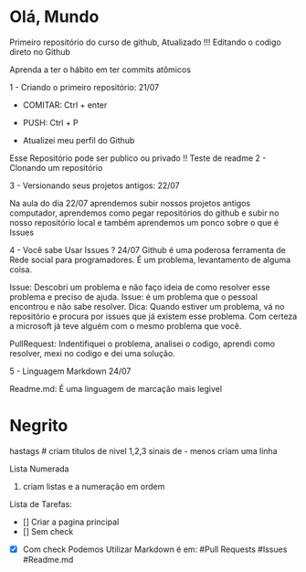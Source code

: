 # Olá, Mundo
Primeiro repositório do curso de github, Atualizado !!!
Editando o codigo direto no Github

Aprenda a ter o hábito em ter commits atômicos

1 - Criando o primeiro repositório: 21/07
- COMITAR: Ctrl + enter
- PUSH: Ctrl + P

- Atualizei meu perfil do Github

Esse Repositório pode ser publico ou privado !!
Teste de readme 
2 - Clonando um repositório

3 - Versionando seus projetos antigos: 22/07

Na aula do dia 22/07 aprendemos subir nossos projetos antigos computador, aprendemos como pegar repositórios do github e subir no  nosso repositório local e também aprendemos um ponco sobre o que é Issues

4 - Você sabe Usar Issues ? 24/07
Github é uma poderosa ferramenta de Rede social para programadores.
É um problema, levantamento de alguma coisa.

Issue: Descobri um problema e não faço ideia de como resolver esse problema e preciso de ajuda.
Issue: é um problema que o pessoal encontrou e não sabe resolver.
Dica: Quando estiver um problema, vá no repositório e procura por issues que já existem esse problema. Com certeza a microsoft já teve alguém com o mesmo problema que você.

PullRequest: Indentifiquei o problema, analisei o codigo, aprendi como resolver, mexi no codigo e dei uma solução.

5 - Linguagem Markdown 24/07

Readme.md: É uma linguagem de marcação mais legivel
# Negrito

hastags # criam titulos de nivel 1,2,3 
sinais de - menos criam uma linha

Lista Numerada
1. criam listas e a numeração em ordem

Lista de Tarefas:

- [] Criar a pagina principal
- [] Sem check
- [x] Com check
Podemos Utilizar Markdown é em:
#Pull Requests
#Issues
#Readme.md





